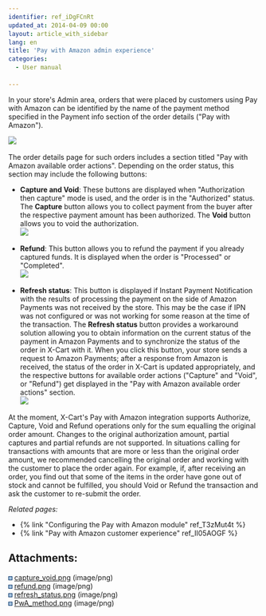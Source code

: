 ```yaml
---
identifier: ref_iDgFCnRt
updated_at: 2014-04-09 00:00
layout: article_with_sidebar
lang: en
title: 'Pay with Amazon admin experience'
categories:
  - User manual

---
```



In your store's Admin area, orders that were placed by customers using Pay with Amazon can be identified by the name of the payment method specified in the Payment info section of the order details ("Pay with Amazon").

![]({{site.baseurl}}/attachments/7504753/7602408.png?effects=drop-shadow)

The order details page for such orders includes a section titled "Pay with Amazon available order actions". Depending on the order status, this section may include the following buttons:

*   **Capture and Void**: These buttons are displayed when "Authorization then capture" mode is used, and the order is in the "Authorized" status. The **Capture** button allows you to collect payment from the buyer after the respective payment amount has been authorized. The **Void** button allows you to void the authorization.  
    ![]({{site.baseurl}}/attachments/7504753/7602405.png?effects=drop-shadow)
*   **Refund**: This button allows you to refund the payment if you already captured funds. It is displayed when the order is "Processed" or "Completed".  
    ![]({{site.baseurl}}/attachments/7504753/7602406.png?effects=drop-shadow)  

*   **Refresh status**: This button is displayed if Instant Payment Notification with the results of processing the payment on the side of Amazon Payments was not received by the store. This may be the case if IPN was not configured or was not working for some reason at the time of the transaction. The **Refresh status** button provides a workaround solution allowing you to obtain information on the current status of the payment in Amazon Payments and to synchronize the status of the order in X-Cart with it. When you click this button, your store sends a request to Amazon Payments; after a response from Amazon is received, the status of the order in X-Cart is updated appropriately, and the respective buttons for available order actions ("Capture" and "Void", or "Refund") get displayed in the "Pay with Amazon available order actions" section.  
    ![]({{site.baseurl}}/attachments/7504753/7602407.png?effects=drop-shadow)  

At the moment, X-Cart's Pay with Amazon integration supports Authorize, Capture, Void and Refund operations only for the sum equalling the original order amount. Changes to the original authorization amount, partial captures and partial refunds are not supported. In situations calling for transactions with amounts that are more or less than the original order amount, we recommended cancelling the original order and working with the customer to place the order again. For example, if, after receiving an order, you find out that some of the items in the order have gone out of stock and cannot be fulfilled, you should Void or Refund the transaction and ask the customer to re-submit the order. 

_Related pages:_

*   {% link "Configuring the Pay with Amazon module" ref_T3zMut4t %}
*   {% link "Pay with Amazon customer experience" ref_II05AOGF %}

## Attachments:

![](images/icons/bullet_blue.gif) [capture_void.png]({{site.baseurl}}/attachments/7504753/7602405.png) (image/png)  
![](images/icons/bullet_blue.gif) [refund.png]({{site.baseurl}}/attachments/7504753/7602406.png) (image/png)  
![](images/icons/bullet_blue.gif) [refresh_status.png]({{site.baseurl}}/attachments/7504753/7602407.png) (image/png)  
![](images/icons/bullet_blue.gif) [PwA_method.png]({{site.baseurl}}/attachments/7504753/7602408.png) (image/png)